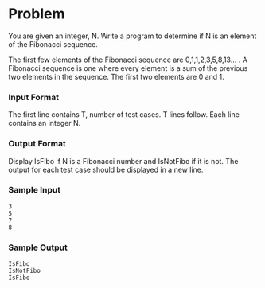 # Problem
You are given an integer, N. Write a program to determine if N is an element of the Fibonacci sequence.

The first few elements of the Fibonacci sequence are 0,1,1,2,3,5,8,13... . A Fibonacci sequence is one where every element is a sum of the previous two elements in the sequence. The first two elements are 0 and 1.
### Input Format
The first line contains T, number of test cases. 
T lines follow. Each line contains an integer N.
### Output Format
Display IsFibo if N is a Fibonacci number and IsNotFibo if it is not. The output for each test case should be displayed in a new line.
### Sample Input
```
3
5
7
8
```
### Sample Output
```
IsFibo
IsNotFibo
IsFibo
```